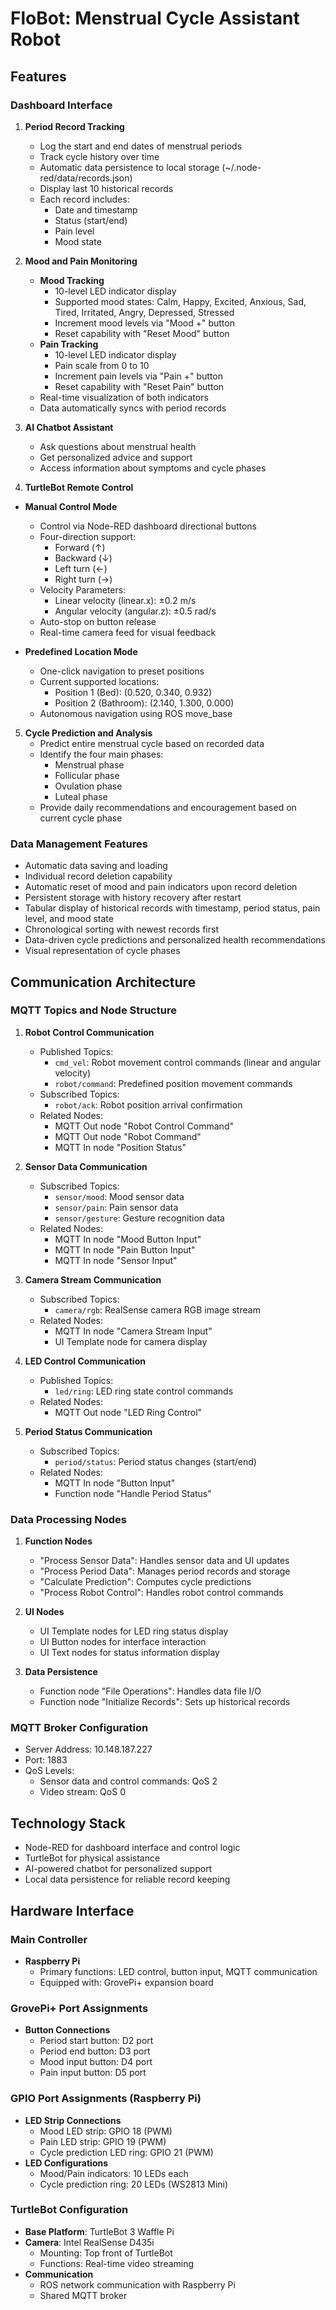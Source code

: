 # FloBot: Menstrual Cycle Assistant Robot

## Features

### Dashboard Interface

1. **Period Record Tracking**
   - Log the start and end dates of menstrual periods
   - Track cycle history over time
   - Automatic data persistence to local storage (~/.node-red/data/records.json)
   - Display last 10 historical records
   - Each record includes:
     - Date and timestamp
     - Status (start/end)
     - Pain level
     - Mood state

2. **Mood and Pain Monitoring**
   - **Mood Tracking**
     - 10-level LED indicator display
     - Supported mood states: Calm, Happy, Excited, Anxious, Sad, Tired, Irritated, Angry, Depressed, Stressed
     - Increment mood levels via "Mood +" button
     - Reset capability with "Reset Mood" button
   - **Pain Tracking**
     - 10-level LED indicator display
     - Pain scale from 0 to 10
     - Increment pain levels via "Pain +" button
     - Reset capability with "Reset Pain" button
   - Real-time visualization of both indicators
   - Data automatically syncs with period records

3. **AI Chatbot Assistant**
   - Ask questions about menstrual health
   - Get personalized advice and support
   - Access information about symptoms and cycle phases

4. **TurtleBot Remote Control**
- **Manual Control Mode**
   - Control via Node-RED dashboard directional buttons
   - Four-direction support:
     - Forward (↑)
     - Backward (↓)
     - Left turn (←)
     - Right turn (→)
   - Velocity Parameters:
     - Linear velocity (linear.x): ±0.2 m/s
     - Angular velocity (angular.z): ±0.5 rad/s
   - Auto-stop on button release
   - Real-time camera feed for visual feedback

- **Predefined Location Mode**
   - One-click navigation to preset positions
   - Current supported locations:
     - Position 1 (Bed): (0.520, 0.340, 0.932)
     - Position 2 (Bathroom): (2.140, 1.300, 0.000)
   - Autonomous navigation using ROS move_base

5. **Cycle Prediction and Analysis**
   - Predict entire menstrual cycle based on recorded data
   - Identify the four main phases:
     - Menstrual phase
     - Follicular phase
     - Ovulation phase
     - Luteal phase
   - Provide daily recommendations and encouragement based on current cycle phase

### Data Management Features
- Automatic data saving and loading
- Individual record deletion capability
- Automatic reset of mood and pain indicators upon record deletion
- Persistent storage with history recovery after restart
- Tabular display of historical records with timestamp, period status, pain level, and mood state
- Chronological sorting with newest records first
- Data-driven cycle predictions and personalized health recommendations
- Visual representation of cycle phases


## Communication Architecture

### MQTT Topics and Node Structure

1. **Robot Control Communication**
   - Published Topics:
     - `cmd_vel`: Robot movement control commands (linear and angular velocity)
     - `robot/command`: Predefined position movement commands
   - Subscribed Topics:
     - `robot/ack`: Robot position arrival confirmation
   - Related Nodes:
     - MQTT Out node "Robot Control Command"
     - MQTT Out node "Robot Command"
     - MQTT In node "Position Status"

2. **Sensor Data Communication**
   - Subscribed Topics:
     - `sensor/mood`: Mood sensor data
     - `sensor/pain`: Pain sensor data
     - `sensor/gesture`: Gesture recognition data
   - Related Nodes:
     - MQTT In node "Mood Button Input"
     - MQTT In node "Pain Button Input"
     - MQTT In node "Sensor Input"

3. **Camera Stream Communication**
   - Subscribed Topics:
     - `camera/rgb`: RealSense camera RGB image stream
   - Related Nodes:
     - MQTT In node "Camera Stream Input"
     - UI Template node for camera display

4. **LED Control Communication**
   - Published Topics:
     - `led/ring`: LED ring state control commands
   - Related Nodes:
     - MQTT Out node "LED Ring Control"

5. **Period Status Communication**
   - Subscribed Topics:
     - `period/status`: Period status changes (start/end)
   - Related Nodes:
     - MQTT In node "Button Input"
     - Function node "Handle Period Status"

### Data Processing Nodes

1. **Function Nodes**
   - "Process Sensor Data": Handles sensor data and UI updates
   - "Process Period Data": Manages period records and storage
   - "Calculate Prediction": Computes cycle predictions
   - "Process Robot Control": Handles robot control commands

2. **UI Nodes**
   - UI Template nodes for LED ring status display
   - UI Button nodes for interface interaction
   - UI Text nodes for status information display

3. **Data Persistence**
   - Function node "File Operations": Handles data file I/O
   - Function node "Initialize Records": Sets up historical records

### MQTT Broker Configuration
- Server Address: 10.148.187.227
- Port: 1883
- QoS Levels:
  - Sensor data and control commands: QoS 2
  - Video stream: QoS 0


## Technology Stack

- Node-RED for dashboard interface and control logic
- TurtleBot for physical assistance
- AI-powered chatbot for personalized support
- Local data persistence for reliable record keeping


## Hardware Interface

### Main Controller
- **Raspberry Pi**
  - Primary functions: LED control, button input, MQTT communication
  - Equipped with: GrovePi+ expansion board

### GrovePi+ Port Assignments
- **Button Connections**
  - Period start button: D2 port
  - Period end button: D3 port
  - Mood input button: D4 port
  - Pain input button: D5 port

### GPIO Port Assignments (Raspberry Pi)
- **LED Strip Connections**
  - Mood LED strip: GPIO 18 (PWM)
  - Pain LED strip: GPIO 19 (PWM)
  - Cycle prediction LED ring: GPIO 21 (PWM)
- **LED Configurations**
  - Mood/Pain indicators: 10 LEDs each
  - Cycle prediction ring: 20 LEDs (WS2813 Mini)

### TurtleBot Configuration
- **Base Platform**: TurtleBot 3 Waffle Pi
- **Camera**: Intel RealSense D435i
  - Mounting: Top front of TurtleBot
  - Functions: Real-time video streaming
- **Communication**
  - ROS network communication with Raspberry Pi
  - Shared MQTT broker

